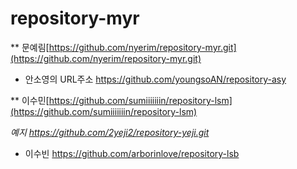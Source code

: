 # repository-myr

** 문예림[https://github.com/nyerim/repository-myr.git](https://github.com/nyerim/repository-myr.git)

* 안소영의 URL주소 <https://github.com/youngsoAN/repository-asy>

** 이수민[https://github.com/sumiiiiiiin/repository-lsm](https://github.com/sumiiiiiiin/repository-lsm)

_예지_ _https://github.com/2yeji2/repository-yeji.git_

* 이수빈 <https://github.com/arborinlove/repository-lsb> 